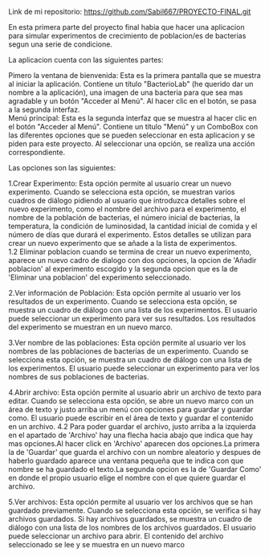 Link de mi repositorio: https://github.com/Sabil667/PROYECTO-FINAL.git

En esta primera parte del proyecto final habia que hacer una aplicacion para simular experimentos de crecimiento de poblacion/es de bacterias segun una serie de condicione.

La aplicacion cuenta con las siguientes partes:

Pimero la ventana de bienvenida: Esta es la primera pantalla que se muestra al iniciar la aplicación. Contiene un título "BacterioLab" (he querido dar un nombre a la aplicación), una imagen de una bacteria para que sea mas agradable y un botón "Acceder al Menú". Al hacer clic en el botón, se pasa a la segunda interfaz.  
Menú principal: Esta es la segunda interfaz que se muestra al hacer clic en el botón "Acceder al Menú". Contiene un título "Menú" y un ComboBox con las diferentes opciones que se pueden seleccionar en esta aplicacion y se piden para este proyecto. Al seleccionar una opción, se realiza una acción correspondiente.

Las opciones son las siguientes:

1.Crear Experimento: Esta opción permite al usuario crear un nuevo experimento. Cuando se selecciona esta opción, se muestran varios cuadros de diálogo pidiendo al usuario que introduzca detalles sobre el nuevo experimento, como el nombre del archivo para el experimento, el nombre de la población de bacterias, el número inicial de bacterias, la temperatura, la condición de luminosidad, la cantidad inicial de comida y el número de días que durará el experimento. Estos detalles se utilizan para crear un nuevo experimento que se añade a la lista de experimentos.  
       1.2 Eliminar poblacion cuando se termina de crear un nuevo experimento, aparece un nuevo cadro de dialogo con dos opciones, la opcion de 'Añadir poblacion' al experimento escogido y la segunda opcion que es la de 'Eliminar una poblacion' del experimento seleccionado.
    

2.Ver información de Población: Esta opción permite al usuario ver los resultados de un experimento. Cuando se selecciona esta opción, se muestra un cuadro de diálogo con una lista de los experimentos. El usuario puede seleccionar un experimento para ver sus resultados. Los resultados del experimento se muestran en un nuevo marco.  

3.Ver nombre de las poblaciones: Esta opción permite al usuario ver los nombres de las poblaciones de bacterias de un experimento. Cuando se selecciona esta opción, se muestra un cuadro de diálogo con una lista de los experimentos. El usuario puede seleccionar un experimento para ver los nombres de sus poblaciones de bacterias.  

4.Abrir archivo: Esta opción permite al usuario abrir un archivo de texto para editar. Cuando se selecciona esta opción, se abre un nuevo marco con un área de texto y justo arriba un menú con opciones para guardar y guardar como. El usuario puede escribir en el área de texto y guardar el contenido en un archivo.
    4.2 Para poder guardar el archivo, justo arriba a la izquierda en el apartado de 'Archivo' hay una flecha hacia abajo que indica que hay mas opciones.Al hacer click en 'Archivo' aparecen dos opciones.La primera la de 'Guardar' que guarda el archivo con un nombre aleatorio y despues de haberlo guardado aparece una ventana pequeña que te indica con que nombre se ha guardado el texto.La segunda opcion es la de 'Guardar Como' en donde el propio usuario elige el nombre con el que quiere guardar el archivo.

5.Ver archivos: Esta opción permite al usuario ver los archivos que se han guardado previamente. Cuando se selecciona esta opción, se verifica si hay archivos guardados. Si hay archivos guardados, se muestra un cuadro de diálogo con una lista de los nombres de los archivos guardados. El usuario puede seleccionar un archivo para abrir. El contenido del archivo seleccionado se lee y se muestra en un nuevo marco
